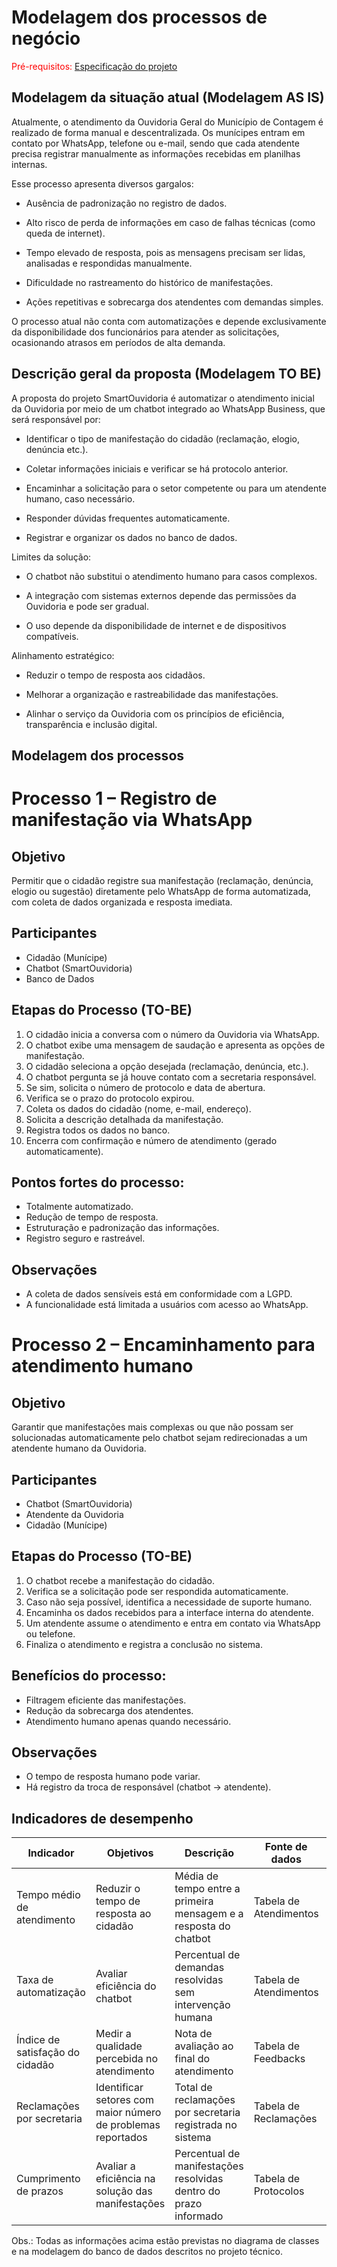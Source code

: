 # Modelagem dos processos de negócio

<span style="color:red">Pré-requisitos: <a href="02-Especificacao.md"> Especificação do projeto</a></span>

## Modelagem da situação atual (Modelagem AS IS)

Atualmente, o atendimento da Ouvidoria Geral do Município de Contagem é realizado de forma manual e descentralizada. Os munícipes entram em contato por WhatsApp, telefone ou e-mail, sendo que cada atendente precisa registrar manualmente as informações recebidas em planilhas internas.

Esse processo apresenta diversos gargalos:

- Ausência de padronização no registro de dados.

- Alto risco de perda de informações em caso de falhas técnicas (como queda de internet).

- Tempo elevado de resposta, pois as mensagens precisam ser lidas, analisadas e respondidas manualmente.

- Dificuldade no rastreamento do histórico de manifestações.

- Ações repetitivas e sobrecarga dos atendentes com demandas simples.

O processo atual não conta com automatizações e depende exclusivamente da disponibilidade dos funcionários para atender as solicitações, ocasionando atrasos em períodos de alta demanda.

## Descrição geral da proposta (Modelagem TO BE)

A proposta do projeto SmartOuvidoria é automatizar o atendimento inicial da Ouvidoria por meio de um chatbot integrado ao WhatsApp Business, que será responsável por:

- Identificar o tipo de manifestação do cidadão (reclamação, elogio, denúncia etc.).

- Coletar informações iniciais e verificar se há protocolo anterior.

- Encaminhar a solicitação para o setor competente ou para um atendente humano, caso necessário.

- Responder dúvidas frequentes automaticamente.

- Registrar e organizar os dados no banco de dados.

Limites da solução:
- O chatbot não substitui o atendimento humano para casos complexos.

- A integração com sistemas externos depende das permissões da Ouvidoria e pode ser gradual.

- O uso depende da disponibilidade de internet e de dispositivos compatíveis.

Alinhamento estratégico:
- Reduzir o tempo de resposta aos cidadãos.

- Melhorar a organização e rastreabilidade das manifestações.

- Alinhar o serviço da Ouvidoria com os princípios de eficiência, transparência e inclusão digital.

## Modelagem dos processos

# Processo 1 – Registro de manifestação via WhatsApp

## Objetivo
Permitir que o cidadão registre sua manifestação (reclamação, denúncia, elogio ou sugestão) diretamente pelo WhatsApp de forma automatizada, com coleta de dados organizada e resposta imediata.

## Participantes
- Cidadão (Munícipe)
- Chatbot (SmartOuvidoria)
- Banco de Dados

## Etapas do Processo (TO-BE)
1. O cidadão inicia a conversa com o número da Ouvidoria via WhatsApp.
2. O chatbot exibe uma mensagem de saudação e apresenta as opções de manifestação.
3. O cidadão seleciona a opção desejada (reclamação, denúncia, etc.).
4. O chatbot pergunta se já houve contato com a secretaria responsável.
5. Se sim, solicita o número de protocolo e data de abertura.
6. Verifica se o prazo do protocolo expirou.
7. Coleta os dados do cidadão (nome, e-mail, endereço).
8. Solicita a descrição detalhada da manifestação.
9. Registra todos os dados no banco.
10. Encerra com confirmação e número de atendimento (gerado automaticamente).


## Pontos fortes do processo:
- Totalmente automatizado.
- Redução de tempo de resposta.
- Estruturação e padronização das informações.
- Registro seguro e rastreável.

## Observações
- A coleta de dados sensíveis está em conformidade com a LGPD.
- A funcionalidade está limitada a usuários com acesso ao WhatsApp.


# Processo 2 – Encaminhamento para atendimento humano

## Objetivo
Garantir que manifestações mais complexas ou que não possam ser solucionadas automaticamente pelo chatbot sejam redirecionadas a um atendente humano da Ouvidoria.

## Participantes
- Chatbot (SmartOuvidoria)
- Atendente da Ouvidoria
- Cidadão (Munícipe)

## Etapas do Processo (TO-BE)
1. O chatbot recebe a manifestação do cidadão.
2. Verifica se a solicitação pode ser respondida automaticamente.
3. Caso não seja possível, identifica a necessidade de suporte humano.
4. Encaminha os dados recebidos para a interface interna do atendente.
5. Um atendente assume o atendimento e entra em contato via WhatsApp ou telefone.
6. Finaliza o atendimento e registra a conclusão no sistema.

## Benefícios do processo:
- Filtragem eficiente das manifestações.
- Redução da sobrecarga dos atendentes.
- Atendimento humano apenas quando necessário.

## Observações
- O tempo de resposta humano pode variar.
- Há registro da troca de responsável (chatbot → atendente).



## Indicadores de desempenho

| **Indicador**                   | **Objetivos**                                                | **Descrição**                                                    | **Fonte de dados**     | **Fórmula de cálculo**                                          |
| ------------------------------- | ------------------------------------------------------------ | ---------------------------------------------------------------- | ---------------------- | --------------------------------------------------------------- |
| Tempo médio de atendimento      | Reduzir o tempo de resposta ao cidadão                       | Média de tempo entre a primeira mensagem e a resposta do chatbot | Tabela de Atendimentos | soma do tempo de resposta / total de atendimentos               |
| Taxa de automatização           | Avaliar eficiência do chatbot                                | Percentual de demandas resolvidas sem intervenção humana         | Tabela de Atendimentos | (demandas automatizadas / total de demandas) \* 100             |
| Índice de satisfação do cidadão | Medir a qualidade percebida no atendimento                   | Nota de avaliação ao final do atendimento                        | Tabela de Feedbacks    | média das notas recebidas                                       |
| Reclamações por secretaria      | Identificar setores com maior número de problemas reportados | Total de reclamações por secretaria registrada no sistema        | Tabela de Reclamações  | número de reclamações / secretaria                              |
| Cumprimento de prazos           | Avaliar a eficiência na solução das manifestações            | Percentual de manifestações resolvidas dentro do prazo informado | Tabela de Protocolos   | (resolvidas no prazo / total de manifestações com prazo) \* 100 |



Obs.: Todas as informações acima estão previstas no diagrama de classes e na modelagem do banco de dados descritos no projeto técnico.
